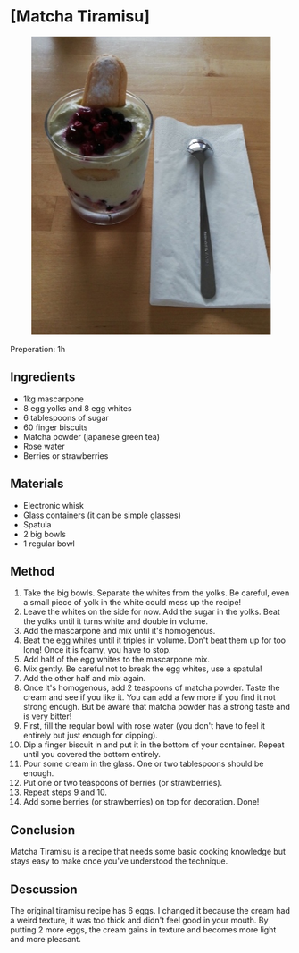 # [Matcha Tiramisu]
<p align="center">
<img src="tiramisu.jpg" />
</p>

Preperation: 1h

## Ingredients
* 1kg mascarpone
* 8 egg yolks and 8 egg whites
* 6 tablespoons of sugar
* 60 finger biscuits
* Matcha powder (japanese green tea)
* Rose water 
* Berries or strawberries
## Materials
* Electronic whisk 
* Glass containers (it can be simple glasses)
* Spatula
* 2 big bowls
* 1 regular bowl
## Method
1. Take the big bowls. Separate the whites from the yolks. Be careful, even a small piece of yolk in the white could mess up the recipe! 
2. Leave the whites on the side for now. Add the sugar in the yolks. Beat the yolks until it turns white and double in volume.
3. Add the mascarpone and mix until it's homogenous.
4. Beat the egg whites until it triples in volume. Don't beat them up for too long! Once it is foamy, you have to stop.
5. Add half of the egg whites to the mascarpone mix.
6. Mix gently. Be careful not to break the egg whites, use a spatula!
7. Add the other half and mix again.
8. Once it's homogenous, add 2 teaspoons of matcha powder. Taste the cream and see if you like it. You can add a few more if you find it not strong enough. But be aware that matcha powder has a strong taste and is very bitter!
9. First, fill the regular bowl with rose water (you don't have to feel it entirely but just enough for dipping).
10. Dip a finger biscuit in and put it in the bottom of your container. Repeat until you covered the bottom entirely.
11. Pour some cream in the glass. One or two tablespoons should be enough.
12. Put one or two teaspoons of berries (or strawberries).
13. Repeat steps 9 and 10.
14. Add some berries (or strawberries) on top for decoration.
Done!
## Conclusion
Matcha Tiramisu is a recipe that needs some basic cooking knowledge but stays easy to make once you've understood the technique.
## Descussion
The original tiramisu recipe has 6 eggs. I changed it because the cream had a weird texture, it was too thick and didn't feel good in your mouth. By putting 2 more eggs, the cream gains in texture and becomes more light and more pleasant. 
